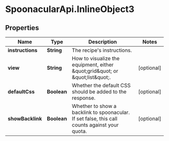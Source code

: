 # SpoonacularApi.InlineObject3

## Properties

Name | Type | Description | Notes
------------ | ------------- | ------------- | -------------
**instructions** | **String** | The recipe&#39;s instructions. | 
**view** | **String** | How to visualize the equipment, either \&quot;grid\&quot; or \&quot;list\&quot;. | [optional] 
**defaultCss** | **Boolean** | Whether the default CSS should be added to the response. | [optional] 
**showBacklink** | **Boolean** | Whether to show a backlink to spoonacular. If set false, this call counts against your quota. | [optional] 


